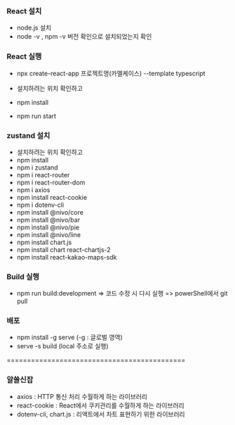 ### React 설치
- node.js 설치
- node -v , npm -v 버전 확인으로 설치되었는지 확인

### React 실행
- npx create-react-app 프로젝트명(카멜케이스) --template typescript
  
- 설치하려는 위치 확인하고
- npm install
- npm run start

### zustand 설치
- 설치하려는 위치 확인하고
- npm install
- npm i zustand
- npm i react-router
- npm i react-router-dom
- npm i axios
- npm install react-cookie
- npm i dotenv-cli
- npm install @nivo/core
- npm install @nivo/bar
- npm install @nivo/pie
- npm install @nivo/line
- npm install chart.js
- npm install chart react-chartjs-2
- npm install react-kakao-maps-sdk

### Build 실행
- npm run build:development
=> 코드 수정 시 다시 실행
=> powerShell에서 git pull

### 배포
- npm install -g serve (-g : 글로벌 영역)
- serve -s build (local 주소로 실행)
  
============================================

### 알쓸신잡
- axios : HTTP 통신 처리 수월하게 하는 라이브러리
- react-cookie : React에서 쿠키관리를 수월하게 하는 라이브러리
- dotenv-cli, chart.js : 리액트에서 차트 표현하기 위한 라이브러리
